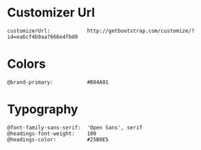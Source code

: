 # Customizer Url
```
customizerUrl:            http://getbootstrap.com/customize/?id=ea6cf4b9aa7666e4fbd0
```

# Colors
```
@brand-primary:           #B84A01
```

# Typography
```
@font-family-sans-serif:  'Open Sans', serif
@headings-font-weight:    100
@headings-color:          #25B0E5
```
